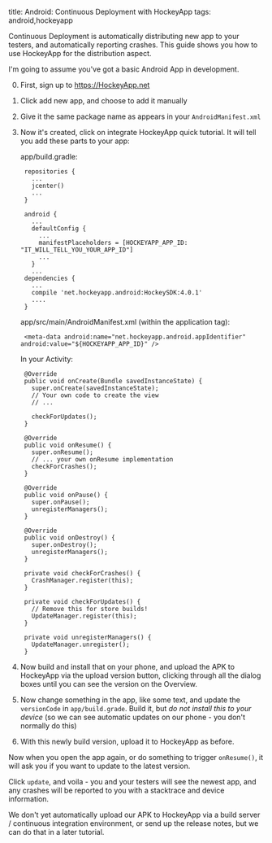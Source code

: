 title: Android: Continuous Deployment with HockeyApp
tags: android,hockeyapp

Continuous Deployment is automatically distributing new app to your testers, and automatically reporting crashes. This guide shows you how to use HockeyApp for the distribution aspect.

I'm going to assume you've got a basic Android App in development.

0. First, sign up to https://HockeyApp.net
0. Click add new app, and choose to add it manually
0. Give it the same package name as appears in your `AndroidManifest.xml`
0. Now it's created, click on integrate HockeyApp quick tutorial. It will tell you add these parts to your app:
   
   app/build.gradle:
      
        repositories {
          ...
          jcenter()
          ...
        }
        
        android {
          ...
          defaultConfig {
            ...
            manifestPlaceholders = [HOCKEYAPP_APP_ID: "IT_WILL_TELL_YOU_YOUR_APP_ID"]
            ...
          }
          ...
        dependencies {
          ...
          compile 'net.hockeyapp.android:HockeySDK:4.0.1'
          ....
        }      
   
   app/src/main/AndroidManifest.xml (within the application tag):
   
        <meta-data android:name="net.hockeyapp.android.appIdentifier" android:value="${HOCKEYAPP_APP_ID}" />
   
   In your Activity:
   
        @Override
        public void onCreate(Bundle savedInstanceState) {
          super.onCreate(savedInstanceState);
          // Your own code to create the view
          // ...
      
          checkForUpdates();
        }
      
        @Override
        public void onResume() {
          super.onResume();
          // ... your own onResume implementation
          checkForCrashes();
        }
      
        @Override
        public void onPause() {
          super.onPause();
          unregisterManagers();
        }
      
        @Override
        public void onDestroy() {
          super.onDestroy();
          unregisterManagers();
        }
      
        private void checkForCrashes() {
          CrashManager.register(this);
        }
      
        private void checkForUpdates() {
          // Remove this for store builds!
          UpdateManager.register(this);
        }
      
        private void unregisterManagers() {
          UpdateManager.unregister();
        }
0. Now build and install that on your phone, and upload the APK to HockeyApp via the upload version button, clicking through all the dialog boxes until you can see the version on the Overview.
0. Now change something in the app, like some text, and update the `versionCode` in `app/build.grade`.
   Build it, but *do not install this to your device* (so we can see automatic updates on our phone - you don't normally do this)
0. With this newly build version, upload it to HockeyApp as before.

Now when you open the app again, or do something to trigger `onResume()`, it will ask you if you want to update to the latest version.

Click `update`, and voila - you and your testers will see the newest app, and any crashes will be reported to you with a stacktrace and device information.

We don't yet automatically upload our APK to HockeyApp via a build server / continuous integration environment, or send up the release notes, but we can do that in a later tutorial.
